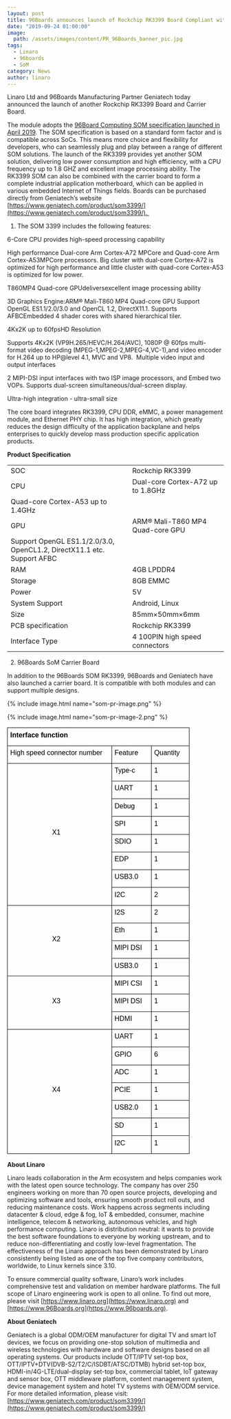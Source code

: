 ```yaml
---
layout: post
title: 96Boards announces launch of Rockchip RK3399 Board Compliant with 96Boards SOM specification
date: "2019-09-24 01:00:00"
image:
  path: /assets/images/content/PR_96Boards_banner_pic.jpg
tags:
  - Linaro
  - 96boards
  - SoM
category: News
author: linaro
---
```

Linaro Ltd and 96Boards Manufacturing Partner Geniatech today announced the launch of another Rockchip RK3399 Board and Carrier Board.

The module adopts the [96Board Computing SOM specification launched in April 2019](https://www.linaro.org/news/linaro-announces-launch-of-96boards-system-on-module-som-specification/). The SOM specification is based on a standard form factor and is compatible across SoCs. This means more choice and flexibility for developers, who can seamlessly plug and play between a range of different SOM solutions. The launch of the RK3399 provides yet another SOM solution, delivering low power consumption and high efficiency, with a CPU frequency up to 1.8 GHZ and excellent image processing ability. The RK3399 SOM can also be combined with the carrier board to form a complete industrial application motherboard, which can be applied in various embedded Internet of Things fields. Boards can be purchased directly from Geniatech’s website [https://www.geniatech.com/product/som3399/](https://www.geniatech.com/product/som3399/). 

1. The SOM 3399 includes the following features:

6-Core CPU provides high-speed processing capability

High performance Dual-core Arm Cortex-A72 MPCore and Quad-core Arm Cortex-A53MPCore processors. Big cluster with dual-core Cortex-A72 is optimized for high performance and little cluster with quad-core Cortex-A53 is optimized for low power.

T860MP4 Quad-core GPUdeliversexcellent image processing ability

3D Graphics Engine:ARM® Mali-T860 MP4 Quad-core GPU Support OpenGL ES1.1/2.0/3.0 and OpenCL 1.2, DirectX11.1. Supports AFBCEmbedded 4 shader cores with shared hierarchical tiler.

4Kx2K up to 60fpsHD Resolution

Supports 4Kx2K (VP9H.265/HEVC/H.264/AVC), 1080P @ 60fps multi-format video decoding (MPEG-1,MPEG-2,MPEG-4,VC-1),and video encoder for H.264 up to HP@level 4.1, MVC and VP8. 
Multiple video input and output interfaces 

2 MIPI-DSI input interfaces with two ISP image processors, and Embed two VOPs. Supports dual-screen simultaneous/dual-screen display.

Ultra-high integration - ultra-small size 

The core board integrates RK3399, CPU DDR, eMMC, a power management module, and Ethernet PHY chip. It has high integration, which greatly reduces the design difficulty of the application backplane and helps enterprises to quickly develop mass production specific application products. 

**Product Specification**

| | |
|--- | ---- |
| SOC | Rockchip RK3399  |
| CPU | Dual-core Cortex-A72 up to 1.8GHz
Quad-core Cortex-A53 up to 1.4GHz  |
| GPU | ARM® Mali-T860 MP4 Quad-core GPU
Support OpenGL ES1.1/2.0/3.0, OpenCL1.2, DirectX11.1 etc. Support AFBC  |
| RAM | 4GB LPDDR4  |
| Storage | 8GB EMMC  |
| Power | 5V  |
| System Support  | Android, Linux   |
| Size | 85mm×50mm×6mm   |
| PCB specification | Rockchip RK3399  |
| Interface Type | 4 100PIN high speed connectors  |

2. 96Boards SoM Carrier Board

In addition to the 96Boards SOM RK3399, 96Boards and Geniatech have also launched a carrier board. It is compatible with both modules and can support multiple designs.

{% include image.html name="som-pr-image.png" %}

{% include image.html name="som-pr-image-2.png" %}


  <table  class="table table-responsive" style="border:none;border-collapse:collapse;">
    <tbody style="border-left:1px solid #000;">
      <tr style="height:16pt;">
        <td colspan="3" style="border-left:solid #000000 0.5pt;border-right:solid #000000 0.5pt;border-bottom:solid #000000 0.5pt;border-top:solid #000000 0.5pt;vertical-align:top;padding:4pt 10pt 4pt 4.5pt;overflow:hidden;overflow-wrap:break-word;">
          <p dir="ltr" style="line-height:1.34;margin-right: 6pt;text-indent: -0.5pt;margin-top:0pt;margin-bottom:6.1pt;padding:0pt 0pt 0pt 0.5pt;"><span style="font-size:12pt;font-family:Arial;color:#000000;background-color:transparent;font-weight:700;font-style:normal;font-variant:normal;text-decoration:none;vertical-align:baseline;white-space:pre;white-space:pre-wrap;">Interface function</span></p>
        </td>
      </tr>
      <tr style="height:29pt;">
        <td style="border-left:solid #000000 0.5pt;border-right:solid #000000 0.5pt;border-bottom:solid #000000 0.5pt;border-top:solid #000000 0.5pt;vertical-align:top;padding:4pt 10pt 4pt 4.5pt;overflow:hidden;overflow-wrap:break-word;">
          <p dir="ltr" style="line-height:1.34;margin-right: 6pt;text-indent: -0.5pt;margin-top:0pt;margin-bottom:6.1pt;padding:0pt 0pt 0pt 0.5pt;"><span style="font-size:12pt;font-family:Arial;color:#000000;background-color:transparent;font-weight:400;font-style:normal;font-variant:normal;text-decoration:none;vertical-align:baseline;white-space:pre;white-space:pre-wrap;">High speed connector number</span></p>
        </td>
        <td style="border-left:solid #000000 0.5pt;border-right:solid #000000 0.5pt;border-bottom:solid #000000 0.5pt;border-top:solid #000000 0.5pt;vertical-align:top;padding:4pt 10pt 4pt 4.5pt;overflow:hidden;overflow-wrap:break-word;">
          <p dir="ltr" style="line-height:1.34;margin-right: 6pt;text-indent: -0.5pt;text-align: justify;margin-top:0pt;margin-bottom:6.1pt;padding:0pt 0pt 0pt 0.5pt;"><span style="font-size:12pt;font-family:Arial;color:#000000;background-color:transparent;font-weight:400;font-style:normal;font-variant:normal;text-decoration:none;vertical-align:baseline;white-space:pre;white-space:pre-wrap;">Feature</span></p>
        </td>
        <td style="border-left:solid #000000 0.5pt;border-right:solid #000000 0.5pt;border-bottom:solid #000000 0.5pt;border-top:solid #000000 0.5pt;vertical-align:top;padding:4pt 10pt 4pt 4.5pt;overflow:hidden;overflow-wrap:break-word;">
          <p dir="ltr" style="line-height:1.34;margin-right: 6pt;text-indent: -0.5pt;text-align: justify;margin-top:0pt;margin-bottom:6.1pt;padding:0pt 0pt 0pt 0.5pt;"><span style="font-size:12pt;font-family:Arial;color:#000000;background-color:transparent;font-weight:400;font-style:normal;font-variant:normal;text-decoration:none;vertical-align:baseline;white-space:pre;white-space:pre-wrap;">Quantity</span></p>
        </td>
      </tr>
      <tr style="height:14pt;">
        <td rowspan="8" style="border-left:solid #000000 0.5pt;border-right:solid #000000 0.5pt;border-bottom:solid #000000 0.5pt;border-top:solid #000000 0.5pt;vertical-align:middle;padding:4pt 10pt 4pt 4.5pt;overflow:hidden;overflow-wrap:break-word;">
          <p dir="ltr" style="line-height:1.34;margin-right: 6pt;text-indent: -0.5pt;text-align: center;margin-top:0pt;margin-bottom:6.1pt;padding:0pt 0pt 0pt 0.5pt;"><span style="font-size:12pt;font-family:Arial;color:#000000;background-color:transparent;font-weight:400;font-style:normal;font-variant:normal;text-decoration:none;vertical-align:baseline;white-space:pre;white-space:pre-wrap;">X1</span></p>
        </td>
        <td style="border-left:solid #000000 0.5pt;border-right:solid #000000 0.5pt;border-bottom:solid #000000 0.5pt;border-top:solid #000000 0.5pt;vertical-align:top;padding:4pt 10pt 4pt 4.5pt;overflow:hidden;overflow-wrap:break-word;">
          <p dir="ltr" style="line-height:1.34;margin-right: 6pt;text-indent: -0.5pt;text-align: justify;margin-top:0pt;margin-bottom:6.1pt;padding:0pt 0pt 0pt 0.5pt;"><span style="font-size:12pt;font-family:Arial;color:#000000;background-color:transparent;font-weight:400;font-style:normal;font-variant:normal;text-decoration:none;vertical-align:baseline;white-space:pre;white-space:pre-wrap;">Type-c</span></p>
        </td>
        <td style="border-left:solid #000000 0.5pt;border-right:solid #000000 0.5pt;border-bottom:solid #000000 0.5pt;border-top:solid #000000 0.5pt;vertical-align:top;padding:4pt 10pt 4pt 4.5pt;overflow:hidden;overflow-wrap:break-word;">
          <p dir="ltr" style="line-height:1.34;margin-right: 6pt;text-indent: -0.5pt;text-align: justify;margin-top:0pt;margin-bottom:6.1pt;padding:0pt 0pt 0pt 0.5pt;"><span style="font-size:12pt;font-family:Arial;color:#000000;background-color:transparent;font-weight:400;font-style:normal;font-variant:normal;text-decoration:none;vertical-align:baseline;white-space:pre;white-space:pre-wrap;">1</span></p>
        </td>
      </tr>
      <tr style="height:14pt;">
        <td style="border-left:solid #000000 0.5pt;border-right:solid #000000 0.5pt;border-bottom:solid #000000 0.5pt;border-top:solid #000000 0.5pt;vertical-align:top;padding:4pt 10pt 4pt 4.5pt;overflow:hidden;overflow-wrap:break-word;">
          <p dir="ltr" style="line-height:1.34;margin-right: 6pt;text-indent: -0.5pt;text-align: justify;margin-top:0pt;margin-bottom:6.1pt;padding:0pt 0pt 0pt 0.5pt;"><span style="font-size:12pt;font-family:Arial;color:#000000;background-color:transparent;font-weight:400;font-style:normal;font-variant:normal;text-decoration:none;vertical-align:baseline;white-space:pre;white-space:pre-wrap;">UART</span></p>
        </td>
        <td style="border-left:solid #000000 0.5pt;border-right:solid #000000 0.5pt;border-bottom:solid #000000 0.5pt;border-top:solid #000000 0.5pt;vertical-align:top;padding:4pt 10pt 4pt 4.5pt;overflow:hidden;overflow-wrap:break-word;">
          <p dir="ltr" style="line-height:1.34;margin-right: 6pt;text-indent: -0.5pt;text-align: justify;margin-top:0pt;margin-bottom:6.1pt;padding:0pt 0pt 0pt 0.5pt;"><span style="font-size:12pt;font-family:Arial;color:#000000;background-color:transparent;font-weight:400;font-style:normal;font-variant:normal;text-decoration:none;vertical-align:baseline;white-space:pre;white-space:pre-wrap;">1</span></p>
        </td>
      </tr>
      <tr style="height:14pt;">
        <td style="border-left:solid #000000 0.5pt;border-right:solid #000000 0.5pt;border-bottom:solid #000000 0.5pt;border-top:solid #000000 0.5pt;vertical-align:top;padding:4pt 10pt 4pt 4.5pt;overflow:hidden;overflow-wrap:break-word;">
          <p dir="ltr" style="line-height:1.34;margin-right: 6pt;text-indent: -0.5pt;text-align: justify;margin-top:0pt;margin-bottom:6.1pt;padding:0pt 0pt 0pt 0.5pt;"><span style="font-size:12pt;font-family:Arial;color:#000000;background-color:transparent;font-weight:400;font-style:normal;font-variant:normal;text-decoration:none;vertical-align:baseline;white-space:pre;white-space:pre-wrap;">Debug</span></p>
        </td>
        <td style="border-left:solid #000000 0.5pt;border-right:solid #000000 0.5pt;border-bottom:solid #000000 0.5pt;border-top:solid #000000 0.5pt;vertical-align:top;padding:4pt 10pt 4pt 4.5pt;overflow:hidden;overflow-wrap:break-word;">
          <p dir="ltr" style="line-height:1.34;margin-right: 6pt;text-indent: -0.5pt;text-align: justify;margin-top:0pt;margin-bottom:6.1pt;padding:0pt 0pt 0pt 0.5pt;"><span style="font-size:12pt;font-family:Arial;color:#000000;background-color:transparent;font-weight:400;font-style:normal;font-variant:normal;text-decoration:none;vertical-align:baseline;white-space:pre;white-space:pre-wrap;">1</span></p>
        </td>
      </tr>
      <tr style="height:14pt;">
        <td style="border-left:solid #000000 0.5pt;border-right:solid #000000 0.5pt;border-bottom:solid #000000 0.5pt;border-top:solid #000000 0.5pt;vertical-align:top;padding:4pt 10pt 4pt 4.5pt;overflow:hidden;overflow-wrap:break-word;">
          <p dir="ltr" style="line-height:1.34;margin-right: 6pt;text-indent: -0.5pt;text-align: justify;margin-top:0pt;margin-bottom:6.1pt;padding:0pt 0pt 0pt 0.5pt;"><span style="font-size:12pt;font-family:Arial;color:#000000;background-color:transparent;font-weight:400;font-style:normal;font-variant:normal;text-decoration:none;vertical-align:baseline;white-space:pre;white-space:pre-wrap;">SPI</span></p>
        </td>
        <td style="border-left:solid #000000 0.5pt;border-right:solid #000000 0.5pt;border-bottom:solid #000000 0.5pt;border-top:solid #000000 0.5pt;vertical-align:top;padding:4pt 10pt 4pt 4.5pt;overflow:hidden;overflow-wrap:break-word;">
          <p dir="ltr" style="line-height:1.34;margin-right: 6pt;text-indent: -0.5pt;text-align: justify;margin-top:0pt;margin-bottom:6.1pt;padding:0pt 0pt 0pt 0.5pt;"><span style="font-size:12pt;font-family:Arial;color:#000000;background-color:transparent;font-weight:400;font-style:normal;font-variant:normal;text-decoration:none;vertical-align:baseline;white-space:pre;white-space:pre-wrap;">1</span></p>
        </td>
      </tr>
      <tr style="height:14pt;">
        <td style="border-left:solid #000000 0.5pt;border-right:solid #000000 0.5pt;border-bottom:solid #000000 0.5pt;border-top:solid #000000 0.5pt;vertical-align:top;padding:4pt 10pt 4pt 4.5pt;overflow:hidden;overflow-wrap:break-word;">
          <p dir="ltr" style="line-height:1.34;margin-right: 6pt;text-indent: -0.5pt;text-align: justify;margin-top:0pt;margin-bottom:6.1pt;padding:0pt 0pt 0pt 0.5pt;"><span style="font-size:12pt;font-family:Arial;color:#000000;background-color:transparent;font-weight:400;font-style:normal;font-variant:normal;text-decoration:none;vertical-align:baseline;white-space:pre;white-space:pre-wrap;">SDIO</span></p>
        </td>
        <td style="border-left:solid #000000 0.5pt;border-right:solid #000000 0.5pt;border-bottom:solid #000000 0.5pt;border-top:solid #000000 0.5pt;vertical-align:top;padding:4pt 10pt 4pt 4.5pt;overflow:hidden;overflow-wrap:break-word;">
          <p dir="ltr" style="line-height:1.34;margin-right: 6pt;text-indent: -0.5pt;text-align: justify;margin-top:0pt;margin-bottom:6.1pt;padding:0pt 0pt 0pt 0.5pt;"><span style="font-size:12pt;font-family:Arial;color:#000000;background-color:transparent;font-weight:400;font-style:normal;font-variant:normal;text-decoration:none;vertical-align:baseline;white-space:pre;white-space:pre-wrap;">1</span></p>
        </td>
      </tr>
      <tr style="height:14pt;">
        <td style="border-left:solid #000000 0.5pt;border-right:solid #000000 0.5pt;border-bottom:solid #000000 0.5pt;border-top:solid #000000 0.5pt;vertical-align:top;padding:4pt 10pt 4pt 4.5pt;overflow:hidden;overflow-wrap:break-word;">
          <p dir="ltr" style="line-height:1.34;margin-right: 6pt;text-indent: -0.5pt;text-align: justify;margin-top:0pt;margin-bottom:6.1pt;padding:0pt 0pt 0pt 0.5pt;"><span style="font-size:12pt;font-family:Arial;color:#000000;background-color:transparent;font-weight:400;font-style:normal;font-variant:normal;text-decoration:none;vertical-align:baseline;white-space:pre;white-space:pre-wrap;">EDP</span></p>
        </td>
        <td style="border-left:solid #000000 0.5pt;border-right:solid #000000 0.5pt;border-bottom:solid #000000 0.5pt;border-top:solid #000000 0.5pt;vertical-align:top;padding:4pt 10pt 4pt 4.5pt;overflow:hidden;overflow-wrap:break-word;">
          <p dir="ltr" style="line-height:1.34;margin-right: 6pt;text-indent: -0.5pt;text-align: justify;margin-top:0pt;margin-bottom:6.1pt;padding:0pt 0pt 0pt 0.5pt;"><span style="font-size:12pt;font-family:Arial;color:#000000;background-color:transparent;font-weight:400;font-style:normal;font-variant:normal;text-decoration:none;vertical-align:baseline;white-space:pre;white-space:pre-wrap;">1</span></p>
        </td>
      </tr>
      <tr style="height:14pt;">
        <td style="border-left:solid #000000 0.5pt;border-right:solid #000000 0.5pt;border-bottom:solid #000000 0.5pt;border-top:solid #000000 0.5pt;vertical-align:top;padding:4pt 10pt 4pt 4.5pt;overflow:hidden;overflow-wrap:break-word;">
          <p dir="ltr" style="line-height:1.34;margin-right: 6pt;text-indent: -0.5pt;text-align: justify;margin-top:0pt;margin-bottom:6.1pt;padding:0pt 0pt 0pt 0.5pt;"><span style="font-size:12pt;font-family:Arial;color:#000000;background-color:transparent;font-weight:400;font-style:normal;font-variant:normal;text-decoration:none;vertical-align:baseline;white-space:pre;white-space:pre-wrap;">USB3.0</span></p>
        </td>
        <td style="border-left:solid #000000 0.5pt;border-right:solid #000000 0.5pt;border-bottom:solid #000000 0.5pt;border-top:solid #000000 0.5pt;vertical-align:top;padding:4pt 10pt 4pt 4.5pt;overflow:hidden;overflow-wrap:break-word;">
          <p dir="ltr" style="line-height:1.34;margin-right: 6pt;text-indent: -0.5pt;text-align: justify;margin-top:0pt;margin-bottom:6.1pt;padding:0pt 0pt 0pt 0.5pt;"><span style="font-size:12pt;font-family:Arial;color:#000000;background-color:transparent;font-weight:400;font-style:normal;font-variant:normal;text-decoration:none;vertical-align:baseline;white-space:pre;white-space:pre-wrap;">1</span></p>
        </td>
      </tr>
      <tr style="height:14pt;">
        <td style="border-left:solid #000000 0.5pt;border-right:solid #000000 0.5pt;border-bottom:solid #000000 0.5pt;border-top:solid #000000 0.5pt;vertical-align:top;padding:4pt 10pt 4pt 4.5pt;overflow:hidden;overflow-wrap:break-word;">
          <p dir="ltr" style="line-height:1.34;margin-right: 6pt;text-indent: -0.5pt;text-align: justify;margin-top:0pt;margin-bottom:6.1pt;padding:0pt 0pt 0pt 0.5pt;"><span style="font-size:12pt;font-family:Arial;color:#000000;background-color:transparent;font-weight:400;font-style:normal;font-variant:normal;text-decoration:none;vertical-align:baseline;white-space:pre;white-space:pre-wrap;">I2C</span></p>
        </td>
        <td style="border-left:solid #000000 0.5pt;border-right:solid #000000 0.5pt;border-bottom:solid #000000 0.5pt;border-top:solid #000000 0.5pt;vertical-align:top;padding:4pt 10pt 4pt 4.5pt;overflow:hidden;overflow-wrap:break-word;">
          <p dir="ltr" style="line-height:1.34;margin-right: 6pt;text-indent: -0.5pt;text-align: justify;margin-top:0pt;margin-bottom:6.1pt;padding:0pt 0pt 0pt 0.5pt;"><span style="font-size:12pt;font-family:Arial;color:#000000;background-color:transparent;font-weight:400;font-style:normal;font-variant:normal;text-decoration:none;vertical-align:baseline;white-space:pre;white-space:pre-wrap;">2</span></p>
        </td>
      </tr>
      <tr style="height:14pt;">
        <td rowspan="4" style="border-left:solid #000000 0.5pt;border-right:solid #000000 0.5pt;border-bottom:solid #000000 0.5pt;border-top:solid #000000 0.5pt;vertical-align:middle;padding:4pt 10pt 4pt 4.5pt;overflow:hidden;overflow-wrap:break-word;">
          <p dir="ltr" style="line-height:1.34;margin-right: 6pt;text-indent: -0.5pt;text-align: center;margin-top:0pt;margin-bottom:6.1pt;padding:0pt 0pt 0pt 0.5pt;"><span style="font-size:12pt;font-family:Arial;color:#000000;background-color:transparent;font-weight:400;font-style:normal;font-variant:normal;text-decoration:none;vertical-align:baseline;white-space:pre;white-space:pre-wrap;">X2</span></p>
        </td>
        <td style="border-left:solid #000000 0.5pt;border-right:solid #000000 0.5pt;border-bottom:solid #000000 0.5pt;border-top:solid #000000 0.5pt;vertical-align:top;padding:4pt 10pt 4pt 4.5pt;overflow:hidden;overflow-wrap:break-word;">
          <p dir="ltr" style="line-height:1.34;margin-right: 6pt;text-indent: -0.5pt;text-align: justify;margin-top:0pt;margin-bottom:6.1pt;padding:0pt 0pt 0pt 0.5pt;"><span style="font-size:12pt;font-family:Arial;color:#000000;background-color:transparent;font-weight:400;font-style:normal;font-variant:normal;text-decoration:none;vertical-align:baseline;white-space:pre;white-space:pre-wrap;">I2S</span></p>
        </td>
        <td style="border-left:solid #000000 0.5pt;border-right:solid #000000 0.5pt;border-bottom:solid #000000 0.5pt;border-top:solid #000000 0.5pt;vertical-align:top;padding:4pt 10pt 4pt 4.5pt;overflow:hidden;overflow-wrap:break-word;">
          <p dir="ltr" style="line-height:1.34;margin-right: 6pt;text-indent: -0.5pt;text-align: justify;margin-top:0pt;margin-bottom:6.1pt;padding:0pt 0pt 0pt 0.5pt;"><span style="font-size:12pt;font-family:Arial;color:#000000;background-color:transparent;font-weight:400;font-style:normal;font-variant:normal;text-decoration:none;vertical-align:baseline;white-space:pre;white-space:pre-wrap;">2</span></p>
        </td>
      </tr>
      <tr style="height:14pt;">
        <td style="border-left:solid #000000 0.5pt;border-right:solid #000000 0.5pt;border-bottom:solid #000000 0.5pt;border-top:solid #000000 0.5pt;vertical-align:top;padding:4pt 10pt 4pt 4.5pt;overflow:hidden;overflow-wrap:break-word;">
          <p dir="ltr" style="line-height:1.34;margin-right: 6pt;text-indent: -0.5pt;text-align: justify;margin-top:0pt;margin-bottom:6.1pt;padding:0pt 0pt 0pt 0.5pt;"><span style="font-size:12pt;font-family:Arial;color:#000000;background-color:transparent;font-weight:400;font-style:normal;font-variant:normal;text-decoration:none;vertical-align:baseline;white-space:pre;white-space:pre-wrap;">Eth</span></p>
        </td>
        <td style="border-left:solid #000000 0.5pt;border-right:solid #000000 0.5pt;border-bottom:solid #000000 0.5pt;border-top:solid #000000 0.5pt;vertical-align:top;padding:4pt 10pt 4pt 4.5pt;overflow:hidden;overflow-wrap:break-word;">
          <p dir="ltr" style="line-height:1.34;margin-right: 6pt;text-indent: -0.5pt;text-align: justify;margin-top:0pt;margin-bottom:6.1pt;padding:0pt 0pt 0pt 0.5pt;"><span style="font-size:12pt;font-family:Arial;color:#000000;background-color:transparent;font-weight:400;font-style:normal;font-variant:normal;text-decoration:none;vertical-align:baseline;white-space:pre;white-space:pre-wrap;">1</span></p>
        </td>
      </tr>
      <tr style="height:14pt;">
        <td style="border-left:solid #000000 0.5pt;border-right:solid #000000 0.5pt;border-bottom:solid #000000 0.5pt;border-top:solid #000000 0.5pt;vertical-align:top;padding:4pt 10pt 4pt 4.5pt;overflow:hidden;overflow-wrap:break-word;">
          <p dir="ltr" style="line-height:1.34;margin-right: 6pt;text-indent: -0.5pt;text-align: justify;margin-top:0pt;margin-bottom:6.1pt;padding:0pt 0pt 0pt 0.5pt;"><span style="font-size:12pt;font-family:Arial;color:#000000;background-color:transparent;font-weight:400;font-style:normal;font-variant:normal;text-decoration:none;vertical-align:baseline;white-space:pre;white-space:pre-wrap;">MIPI DSI</span></p>
        </td>
        <td style="border-left:solid #000000 0.5pt;border-right:solid #000000 0.5pt;border-bottom:solid #000000 0.5pt;border-top:solid #000000 0.5pt;vertical-align:top;padding:4pt 10pt 4pt 4.5pt;overflow:hidden;overflow-wrap:break-word;">
          <p dir="ltr" style="line-height:1.34;margin-right: 6pt;text-indent: -0.5pt;text-align: justify;margin-top:0pt;margin-bottom:6.1pt;padding:0pt 0pt 0pt 0.5pt;"><span style="font-size:12pt;font-family:Arial;color:#000000;background-color:transparent;font-weight:400;font-style:normal;font-variant:normal;text-decoration:none;vertical-align:baseline;white-space:pre;white-space:pre-wrap;">1</span></p>
        </td>
      </tr>
      <tr style="height:14pt;">
        <td style="border-left:solid #000000 0.5pt;border-right:solid #000000 0.5pt;border-bottom:solid #000000 0.5pt;border-top:solid #000000 0.5pt;vertical-align:top;padding:4pt 10pt 4pt 4.5pt;overflow:hidden;overflow-wrap:break-word;">
          <p dir="ltr" style="line-height:1.34;margin-right: 6pt;text-indent: -0.5pt;text-align: justify;margin-top:0pt;margin-bottom:6.1pt;padding:0pt 0pt 0pt 0.5pt;"><span style="font-size:12pt;font-family:Arial;color:#000000;background-color:transparent;font-weight:400;font-style:normal;font-variant:normal;text-decoration:none;vertical-align:baseline;white-space:pre;white-space:pre-wrap;">USB3.0</span></p>
        </td>
        <td style="border-left:solid #000000 0.5pt;border-right:solid #000000 0.5pt;border-bottom:solid #000000 0.5pt;border-top:solid #000000 0.5pt;vertical-align:top;padding:4pt 10pt 4pt 4.5pt;overflow:hidden;overflow-wrap:break-word;">
          <p dir="ltr" style="line-height:1.34;margin-right: 6pt;text-indent: -0.5pt;text-align: justify;margin-top:0pt;margin-bottom:6.1pt;padding:0pt 0pt 0pt 0.5pt;"><span style="font-size:12pt;font-family:Arial;color:#000000;background-color:transparent;font-weight:400;font-style:normal;font-variant:normal;text-decoration:none;vertical-align:baseline;white-space:pre;white-space:pre-wrap;">1</span></p>
        </td>
      </tr>
      <tr style="height:14pt;">
        <td rowspan="3" style="border-left:solid #000000 0.5pt;border-right:solid #000000 0.5pt;border-bottom:solid #000000 0.5pt;border-top:solid #000000 0.5pt;vertical-align:middle;padding:4pt 10pt 4pt 4.5pt;overflow:hidden;overflow-wrap:break-word;">
          <p dir="ltr" style="line-height:1.34;margin-right: 6pt;text-indent: -0.5pt;text-align: center;margin-top:0pt;margin-bottom:6.1pt;padding:0pt 0pt 0pt 0.5pt;"><span style="font-size:12pt;font-family:Arial;color:#000000;background-color:transparent;font-weight:400;font-style:normal;font-variant:normal;text-decoration:none;vertical-align:baseline;white-space:pre;white-space:pre-wrap;">X3</span></p>
        </td>
        <td style="border-left:solid #000000 0.5pt;border-right:solid #000000 0.5pt;border-bottom:solid #000000 0.5pt;border-top:solid #000000 0.5pt;vertical-align:top;padding:4pt 10pt 4pt 4.5pt;overflow:hidden;overflow-wrap:break-word;">
          <p dir="ltr" style="line-height:1.34;margin-right: 6pt;text-indent: -0.5pt;text-align: justify;margin-top:0pt;margin-bottom:6.1pt;padding:0pt 0pt 0pt 0.5pt;"><span style="font-size:12pt;font-family:Arial;color:#000000;background-color:transparent;font-weight:400;font-style:normal;font-variant:normal;text-decoration:none;vertical-align:baseline;white-space:pre;white-space:pre-wrap;">MIPI CSI</span></p>
        </td>
        <td style="border-left:solid #000000 0.5pt;border-right:solid #000000 0.5pt;border-bottom:solid #000000 0.5pt;border-top:solid #000000 0.5pt;vertical-align:top;padding:4pt 10pt 4pt 4.5pt;overflow:hidden;overflow-wrap:break-word;">
          <p dir="ltr" style="line-height:1.34;margin-right: 6pt;text-indent: -0.5pt;text-align: justify;margin-top:0pt;margin-bottom:6.1pt;padding:0pt 0pt 0pt 0.5pt;"><span style="font-size:12pt;font-family:Arial;color:#000000;background-color:transparent;font-weight:400;font-style:normal;font-variant:normal;text-decoration:none;vertical-align:baseline;white-space:pre;white-space:pre-wrap;">1</span></p>
        </td>
      </tr>
      <tr style="height:14pt;">
        <td style="border-left:solid #000000 0.5pt;border-right:solid #000000 0.5pt;border-bottom:solid #000000 0.5pt;border-top:solid #000000 0.5pt;vertical-align:top;padding:4pt 10pt 4pt 4.5pt;overflow:hidden;overflow-wrap:break-word;">
          <p dir="ltr" style="line-height:1.34;margin-right: 6pt;text-indent: -0.5pt;text-align: justify;margin-top:0pt;margin-bottom:6.1pt;padding:0pt 0pt 0pt 0.5pt;"><span style="font-size:12pt;font-family:Arial;color:#000000;background-color:transparent;font-weight:400;font-style:normal;font-variant:normal;text-decoration:none;vertical-align:baseline;white-space:pre;white-space:pre-wrap;">MIPI DSI</span></p>
        </td>
        <td style="border-left:solid #000000 0.5pt;border-right:solid #000000 0.5pt;border-bottom:solid #000000 0.5pt;border-top:solid #000000 0.5pt;vertical-align:top;padding:4pt 10pt 4pt 4.5pt;overflow:hidden;overflow-wrap:break-word;">
          <p dir="ltr" style="line-height:1.34;margin-right: 6pt;text-indent: -0.5pt;text-align: justify;margin-top:0pt;margin-bottom:6.1pt;padding:0pt 0pt 0pt 0.5pt;"><span style="font-size:12pt;font-family:Arial;color:#000000;background-color:transparent;font-weight:400;font-style:normal;font-variant:normal;text-decoration:none;vertical-align:baseline;white-space:pre;white-space:pre-wrap;">1</span></p>
        </td>
      </tr>
      <tr style="height:14pt;">
        <td style="border-left:solid #000000 0.5pt;border-right:solid #000000 0.5pt;border-bottom:solid #000000 0.5pt;border-top:solid #000000 0.5pt;vertical-align:top;padding:4pt 10pt 4pt 4.5pt;overflow:hidden;overflow-wrap:break-word;">
          <p dir="ltr" style="line-height:1.34;margin-right: 6pt;text-indent: -0.5pt;text-align: justify;margin-top:0pt;margin-bottom:6.1pt;padding:0pt 0pt 0pt 0.5pt;"><span style="font-size:12pt;font-family:Arial;color:#000000;background-color:transparent;font-weight:400;font-style:normal;font-variant:normal;text-decoration:none;vertical-align:baseline;white-space:pre;white-space:pre-wrap;">HDMI</span></p>
        </td>
        <td style="border-left:solid #000000 0.5pt;border-right:solid #000000 0.5pt;border-bottom:solid #000000 0.5pt;border-top:solid #000000 0.5pt;vertical-align:top;padding:4pt 10pt 4pt 4.5pt;overflow:hidden;overflow-wrap:break-word;">
          <p dir="ltr" style="line-height:1.34;margin-right: 6pt;text-indent: -0.5pt;text-align: justify;margin-top:0pt;margin-bottom:6.1pt;padding:0pt 0pt 0pt 0.5pt;"><span style="font-size:12pt;font-family:Arial;color:#000000;background-color:transparent;font-weight:400;font-style:normal;font-variant:normal;text-decoration:none;vertical-align:baseline;white-space:pre;white-space:pre-wrap;">1</span></p>
        </td>
      </tr>
      <tr style="height:14pt;">
        <td rowspan="7" style="border-left:solid #000000 0.5pt;border-right:solid #000000 0.5pt;border-bottom:solid #000000 0.5pt;border-top:solid #000000 0.5pt;vertical-align:middle;padding:4pt 10pt 4pt 4.5pt;overflow:hidden;overflow-wrap:break-word;">
          <p dir="ltr" style="line-height:1.34;margin-right: 6pt;text-indent: -0.5pt;text-align: center;margin-top:0pt;margin-bottom:6.1pt;padding:0pt 0pt 0pt 0.5pt;"><span style="font-size:12pt;font-family:Arial;color:#000000;background-color:transparent;font-weight:400;font-style:normal;font-variant:normal;text-decoration:none;vertical-align:baseline;white-space:pre;white-space:pre-wrap;">X4</span></p>
        </td>
        <td style="border-left:solid #000000 0.5pt;border-right:solid #000000 0.5pt;border-bottom:solid #000000 0.5pt;border-top:solid #000000 0.5pt;vertical-align:top;padding:4pt 10pt 4pt 4.5pt;overflow:hidden;overflow-wrap:break-word;">
          <p dir="ltr" style="line-height:1.34;margin-right: 6pt;text-indent: -0.5pt;text-align: justify;margin-top:0pt;margin-bottom:6.1pt;padding:0pt 0pt 0pt 0.5pt;"><span style="font-size:12pt;font-family:Arial;color:#000000;background-color:transparent;font-weight:400;font-style:normal;font-variant:normal;text-decoration:none;vertical-align:baseline;white-space:pre;white-space:pre-wrap;">UART</span></p>
        </td>
        <td style="border-left:solid #000000 0.5pt;border-right:solid #000000 0.5pt;border-bottom:solid #000000 0.5pt;border-top:solid #000000 0.5pt;vertical-align:top;padding:4pt 10pt 4pt 4.5pt;overflow:hidden;overflow-wrap:break-word;">
          <p dir="ltr" style="line-height:1.34;margin-right: 6pt;text-indent: -0.5pt;text-align: justify;margin-top:0pt;margin-bottom:6.1pt;padding:0pt 0pt 0pt 0.5pt;"><span style="font-size:12pt;font-family:Arial;color:#000000;background-color:transparent;font-weight:400;font-style:normal;font-variant:normal;text-decoration:none;vertical-align:baseline;white-space:pre;white-space:pre-wrap;">1</span></p>
        </td>
      </tr>
      <tr style="height:14pt;">
        <td style="border-left:solid #000000 0.5pt;border-right:solid #000000 0.5pt;border-bottom:solid #000000 0.5pt;border-top:solid #000000 0.5pt;vertical-align:top;padding:4pt 10pt 4pt 4.5pt;overflow:hidden;overflow-wrap:break-word;">
          <p dir="ltr" style="line-height:1.34;margin-right: 6pt;text-indent: -0.5pt;text-align: justify;margin-top:0pt;margin-bottom:6.1pt;padding:0pt 0pt 0pt 0.5pt;"><span style="font-size:12pt;font-family:Arial;color:#000000;background-color:transparent;font-weight:400;font-style:normal;font-variant:normal;text-decoration:none;vertical-align:baseline;white-space:pre;white-space:pre-wrap;">GPIO</span></p>
        </td>
        <td style="border-left:solid #000000 0.5pt;border-right:solid #000000 0.5pt;border-bottom:solid #000000 0.5pt;border-top:solid #000000 0.5pt;vertical-align:top;padding:4pt 10pt 4pt 4.5pt;overflow:hidden;overflow-wrap:break-word;">
          <p dir="ltr" style="line-height:1.34;margin-right: 6pt;text-indent: -0.5pt;text-align: justify;margin-top:0pt;margin-bottom:6.1pt;padding:0pt 0pt 0pt 0.5pt;"><span style="font-size:12pt;font-family:Arial;color:#000000;background-color:transparent;font-weight:400;font-style:normal;font-variant:normal;text-decoration:none;vertical-align:baseline;white-space:pre;white-space:pre-wrap;">6</span></p>
        </td>
      </tr>
      <tr style="height:14pt;">
        <td style="border-left:solid #000000 0.5pt;border-right:solid #000000 0.5pt;border-bottom:solid #000000 0.5pt;border-top:solid #000000 0.5pt;vertical-align:top;padding:4pt 10pt 4pt 4.5pt;overflow:hidden;overflow-wrap:break-word;">
          <p dir="ltr" style="line-height:1.34;margin-right: 6pt;text-indent: -0.5pt;text-align: justify;margin-top:0pt;margin-bottom:6.1pt;padding:0pt 0pt 0pt 0.5pt;"><span style="font-size:12pt;font-family:Arial;color:#000000;background-color:transparent;font-weight:400;font-style:normal;font-variant:normal;text-decoration:none;vertical-align:baseline;white-space:pre;white-space:pre-wrap;">ADC</span></p>
        </td>
        <td style="border-left:solid #000000 0.5pt;border-right:solid #000000 0.5pt;border-bottom:solid #000000 0.5pt;border-top:solid #000000 0.5pt;vertical-align:top;padding:4pt 10pt 4pt 4.5pt;overflow:hidden;overflow-wrap:break-word;">
          <p dir="ltr" style="line-height:1.34;margin-right: 6pt;text-indent: -0.5pt;text-align: justify;margin-top:0pt;margin-bottom:6.1pt;padding:0pt 0pt 0pt 0.5pt;"><span style="font-size:12pt;font-family:Arial;color:#000000;background-color:transparent;font-weight:400;font-style:normal;font-variant:normal;text-decoration:none;vertical-align:baseline;white-space:pre;white-space:pre-wrap;">1</span></p>
        </td>
      </tr>
      <tr style="height:14pt;">
        <td style="border-left:solid #000000 0.5pt;border-right:solid #000000 0.5pt;border-bottom:solid #000000 0.5pt;border-top:solid #000000 0.5pt;vertical-align:top;padding:4pt 10pt 4pt 4.5pt;overflow:hidden;overflow-wrap:break-word;">
          <p dir="ltr" style="line-height:1.34;margin-right: 6pt;text-indent: -0.5pt;text-align: justify;margin-top:0pt;margin-bottom:6.1pt;padding:0pt 0pt 0pt 0.5pt;"><span style="font-size:12pt;font-family:Arial;color:#000000;background-color:transparent;font-weight:400;font-style:normal;font-variant:normal;text-decoration:none;vertical-align:baseline;white-space:pre;white-space:pre-wrap;">PCIE</span></p>
        </td>
        <td style="border-left:solid #000000 0.5pt;border-right:solid #000000 0.5pt;border-bottom:solid #000000 0.5pt;border-top:solid #000000 0.5pt;vertical-align:top;padding:4pt 10pt 4pt 4.5pt;overflow:hidden;overflow-wrap:break-word;">
          <p dir="ltr" style="line-height:1.34;margin-right: 6pt;text-indent: -0.5pt;text-align: justify;margin-top:0pt;margin-bottom:6.1pt;padding:0pt 0pt 0pt 0.5pt;"><span style="font-size:12pt;font-family:Arial;color:#000000;background-color:transparent;font-weight:400;font-style:normal;font-variant:normal;text-decoration:none;vertical-align:baseline;white-space:pre;white-space:pre-wrap;">1</span></p>
        </td>
      </tr>
      <tr style="height:14pt;">
        <td style="border-left:solid #000000 0.5pt;border-right:solid #000000 0.5pt;border-bottom:solid #000000 0.5pt;border-top:solid #000000 0.5pt;vertical-align:top;padding:4pt 10pt 4pt 4.5pt;overflow:hidden;overflow-wrap:break-word;">
          <p dir="ltr" style="line-height:1.34;margin-right: 6pt;text-indent: -0.5pt;text-align: justify;margin-top:0pt;margin-bottom:6.1pt;padding:0pt 0pt 0pt 0.5pt;"><span style="font-size:12pt;font-family:Arial;color:#000000;background-color:transparent;font-weight:400;font-style:normal;font-variant:normal;text-decoration:none;vertical-align:baseline;white-space:pre;white-space:pre-wrap;">USB2.0</span></p>
        </td>
        <td style="border-left:solid #000000 0.5pt;border-right:solid #000000 0.5pt;border-bottom:solid #000000 0.5pt;border-top:solid #000000 0.5pt;vertical-align:top;padding:4pt 10pt 4pt 4.5pt;overflow:hidden;overflow-wrap:break-word;">
          <p dir="ltr" style="line-height:1.34;margin-right: 6pt;text-indent: -0.5pt;text-align: justify;margin-top:0pt;margin-bottom:6.1pt;padding:0pt 0pt 0pt 0.5pt;"><span style="font-size:12pt;font-family:Arial;color:#000000;background-color:transparent;font-weight:400;font-style:normal;font-variant:normal;text-decoration:none;vertical-align:baseline;white-space:pre;white-space:pre-wrap;">1</span></p>
        </td>
      </tr>
      <tr style="height:14pt;">
        <td style="border-left:solid #000000 0.5pt;border-right:solid #000000 0.5pt;border-bottom:solid #000000 0.5pt;border-top:solid #000000 0.5pt;vertical-align:top;padding:4pt 10pt 4pt 4.5pt;overflow:hidden;overflow-wrap:break-word;">
          <p dir="ltr" style="line-height:1.34;margin-right: 6pt;text-indent: -0.5pt;text-align: justify;margin-top:0pt;margin-bottom:6.1pt;padding:0pt 0pt 0pt 0.5pt;"><span style="font-size:12pt;font-family:Arial;color:#000000;background-color:transparent;font-weight:400;font-style:normal;font-variant:normal;text-decoration:none;vertical-align:baseline;white-space:pre;white-space:pre-wrap;">SD</span></p>
        </td>
        <td style="border-left:solid #000000 0.5pt;border-right:solid #000000 0.5pt;border-bottom:solid #000000 0.5pt;border-top:solid #000000 0.5pt;vertical-align:top;padding:4pt 10pt 4pt 4.5pt;overflow:hidden;overflow-wrap:break-word;">
          <p dir="ltr" style="line-height:1.34;margin-right: 6pt;text-indent: -0.5pt;text-align: justify;margin-top:0pt;margin-bottom:6.1pt;padding:0pt 0pt 0pt 0.5pt;"><span style="font-size:12pt;font-family:Arial;color:#000000;background-color:transparent;font-weight:400;font-style:normal;font-variant:normal;text-decoration:none;vertical-align:baseline;white-space:pre;white-space:pre-wrap;">1</span></p>
        </td>
      </tr>
      <tr style="height:14pt;">
        <td style="border-left:solid #000000 0.5pt;border-right:solid #000000 0.5pt;border-bottom:solid #000000 0.5pt;border-top:solid #000000 0.5pt;vertical-align:top;padding:4pt 10pt 4pt 4.5pt;overflow:hidden;overflow-wrap:break-word;">
          <p dir="ltr" style="line-height:1.34;margin-right: 6pt;text-indent: -0.5pt;text-align: justify;margin-top:0pt;margin-bottom:6.1pt;padding:0pt 0pt 0pt 0.5pt;"><span style="font-size:12pt;font-family:Arial;color:#000000;background-color:transparent;font-weight:400;font-style:normal;font-variant:normal;text-decoration:none;vertical-align:baseline;white-space:pre;white-space:pre-wrap;">I2C</span></p>
        </td>
        <td style="border-left:solid #000000 0.5pt;border-right:solid #000000 0.5pt;border-bottom:solid #000000 0.5pt;border-top:solid #000000 0.5pt;vertical-align:top;padding:4pt 10pt 4pt 4.5pt;overflow:hidden;overflow-wrap:break-word;">
          <p dir="ltr" style="line-height:1.34;margin-right: 6pt;text-indent: -0.5pt;text-align: justify;margin-top:0pt;margin-bottom:6.1pt;padding:0pt 0pt 0pt 0.5pt;"><span style="font-size:12pt;font-family:Arial;color:#000000;background-color:transparent;font-weight:400;font-style:normal;font-variant:normal;text-decoration:none;vertical-align:baseline;white-space:pre;white-space:pre-wrap;">1</span></p>
        </td>
      </tr>
    </tbody>
  </table>


**About Linaro**

Linaro leads collaboration in the Arm ecosystem and helps companies work with the latest open source technology. The company has over 250 engineers working on more than 70 open source projects, developing and optimizing software and tools, ensuring smooth product roll outs, and reducing maintenance costs. Work happens across segments including datacenter & cloud, edge & fog, IoT & embedded, consumer, machine intelligence, telecom & networking, autonomous vehicles, and high performance computing. Linaro is distribution neutral: it wants to provide the best software foundations to everyone by working upstream, and to reduce non-differentiating and costly low-level fragmentation. The effectiveness of the Linaro approach has been demonstrated by Linaro consistently being listed as one of the top five company contributors, worldwide, to Linux kernels since 3.10.

To ensure commercial quality software, Linaro’s work includes comprehensive test and validation on member hardware platforms. The full scope of Linaro engineering work is open to all online. To find out more, please visit [https://www.linaro.org](https://www.linaro.org) and [https://www.96Boards.org](https://www.96boards.org).

**About Geniatech**

Geniatech is a global ODM/OEM manufacturer for digital TV and smart IoT devices, we focus on providing one-stop solution of multimedia and wireless technologies with hardware and software designs based on all operating systems. Our products include OTT/IPTV set-top box, OTT/IPTV+DTV(DVB-S2/T2/C/ISDBT/ATSC/DTMB) hybrid set-top box, HDMI-in/4G-LTE/dual-display set-top box, commercial tablet, IoT gateway and sensor box, OTT middleware platform, content management system, device management system and hotel TV systems with OEM/ODM service. For more detailed information, please visit: [https://www.geniatech.com/product/som3399/](https://www.geniatech.com/product/som3399/)

